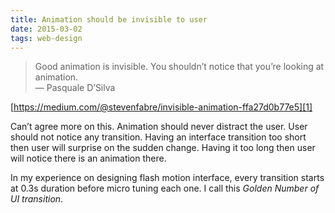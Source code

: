 ```yaml
---
title: Animation should be invisible to user
date: 2015-03-02
tags: web-design
---
```



> Good animation is invisible. You shouldn’t notice that you’re looking at animation. <br>
— Pasquale D’Silva

[https://medium.com/@stevenfabre/invisible-animation-ffa27d0b77e5][1]

Can’t agree more on this. Animation should never distract the user. User should not notice any transition. Having an interface transition too short then user will surprise on the sudden change. Having it too long then user will notice there is an animation there. 

In my experience on designing flash motion interface, every transition starts at 0.3s duration before micro tuning each one. I call this _Golden Number of UI transition_.

[1]: https://medium.com/@stevenfabre/invisible-animation-ffa27d0b77e5
